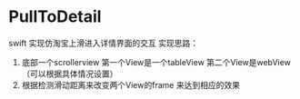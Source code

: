 # PullToDetail
swift 实现仿淘宝上滑进入详情界面的交互
实现思路： 
1. 底部一个scrollerview 第一个View是一个tableView 第二个View是webView（可以根据具体情况设置）
2. 根据检测滑动距离来改变两个View的frame 来达到相应的效果
